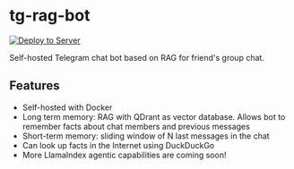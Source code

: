 # tg-rag-bot
 
[![Deploy to Server](https://github.com/dan0nchik/tg-rag-bot/actions/workflows/deploy.yml/badge.svg)](https://github.com/dan0nchik/tg-rag-bot/actions/workflows/deploy.yml)

Self-hosted Telegram chat bot based on RAG for friend's group chat. 

## Features

- Self-hosted with Docker
- Long term memory: RAG with QDrant as vector database. Allows bot to remember facts about chat members and previous messages
- Short-term memory: sliding window of N last messages in the chat
- Can look up facts in the Internet using DuckDuckGo
- More LlamaIndex agentic capabilities are coming soon!
